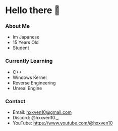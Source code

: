 # Hello there 👋

### About Me 
- Im Japanese
- 15 Years Old
- Student
  
### Currently Learning
- C++
- Windows Kernel
- Reverse Engineering
- Unreal Engine

### Contact
- Email: hxxven10@gmail.com
- Discord: @hxxven10._.
- YouTube: https://www.youtube.com/@hxxven10


